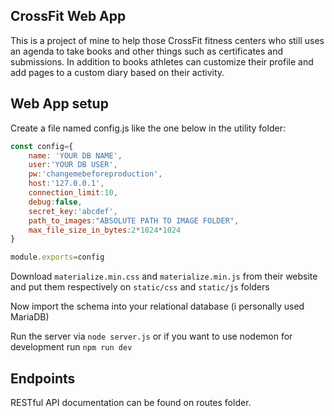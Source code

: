 ## CrossFit Web App
This is a project of mine to help those CrossFit fitness centers who still uses an agenda to take books and other things such as certificates and submissions.
In addition to books athletes can customize their profile and add pages to a custom diary based on their activity.

## Web App setup
Create a file named config.js like the one below in the utility folder:
```js
const config={
	name: 'YOUR DB NAME',
	user:'YOUR DB USER',
	pw:'changemebeforeproduction',
	host:'127.0.0.1',
	connection_limit:10,
	debug:false,
	secret_key:'abcdef',
	path_to_images:"ABSOLUTE PATH TO IMAGE FOLDER",
	max_file_size_in_bytes:2*1024*1024
}

module.exports=config
```

Download `materialize.min.css` and `materialize.min.js` from their website and put them respectively on `static/css` and `static/js` folders

Now import the schema into your relational database (i personally used MariaDB)

Run the server via `node server.js` or if you want to use nodemon for development run `npm run dev`

## Endpoints
RESTful API documentation can be found on routes folder.
